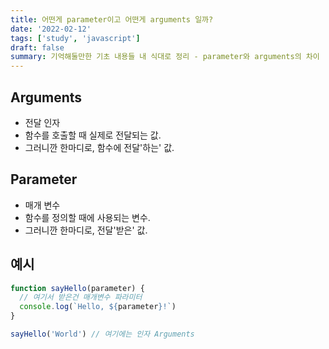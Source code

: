 ```yaml
---
title: 어떤게 parameter이고 어떤게 arguments 일까?
date: '2022-02-12'
tags: ['study', 'javascript']
draft: false
summary: 기억해둘만한 기초 내용들 내 식대로 정리 - parameter와 arguments의 차이
---
```


## Arguments

- 전달 인자
- 함수를 호출할 때 실제로 전달되는 값.
- 그러니깐 한마디로, 함수에 전달'하는' 값.

## Parameter

- 매개 변수
- 함수를 정의할 때에 사용되는 변수.
- 그러니깐 한마디로, 전달'받은' 값.

## 예시

```javascript
function sayHello(parameter) {
  // 여기서 받은건 매개변수 파라미터
  console.log(`Hello, ${parameter}!`)
}

sayHello('World') // 여기에는 인자 Arguments
```
